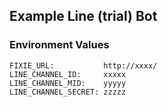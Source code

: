 ## Example Line (trial) Bot

### Environment Values

```
FIXIE_URL:           http://xxxx/
LINE_CHANNEL_ID:     xxxxx
LINE_CHANNEL_MID:    yyyyy
LINE_CHANNEL_SECRET: zzzzz
```
